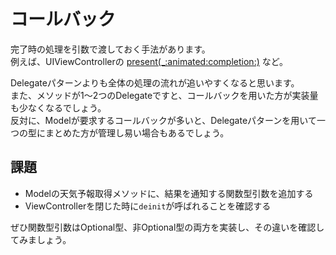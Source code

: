 # コールバック

完了時の処理を引数で渡しておく手法があります。  
例えば、UIViewControllerの [present(_:animated:completion:)](https://developer.apple.com/documentation/uikit/uiviewcontroller/1621380-present) など。

Delegateパターンよりも全体の処理の流れが追いやすくなると思います。  
また、メソッドが1〜2つのDelegateですと、コールバックを用いた方が実装量も少なくなるでしょう。  
反対に、Modelが要求するコールバックが多いと、Delegateパターンを用いて一つの型にまとめた方が管理し易い場合もあるでしょう。

## 課題
- Modelの天気予報取得メソッドに、結果を通知する関数型引数を追加する
- ViewControllerを閉じた時に`deinit`が呼ばれることを確認する

ぜひ関数型引数はOptional型、非Optional型の両方を実装し、その違いを確認してみましょう。